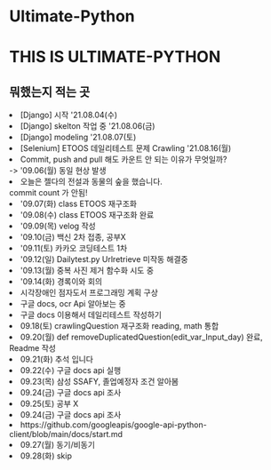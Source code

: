 # Ultimate-Python

<h1> THIS IS ULTIMATE-PYTHON</h1>

<h2> 뭐했는지 적는 곳</h3>

<li> [Django] 시작 '21.08.04(수)</li>
<li> [Django] skelton 작업 중 '21.08.06(금)</li>
<li> [Django] modeling '21.08.07(토)</li>
<li> [Selenium] ETOOS 데일리테스트 문제 Crawling '21.08.16(월)</li>
<li> Commit, push and pull 해도 카운트 안 되는 이유가 무엇일까?</li>
-> '09.06(월) 동일 현상 발생
<li> 오늘은 젤다의 전설과 동물의 숲을 했습니다. </li>
commit count 가 안됨!
<li>'09.07(화) class ETOOS 재구조화</li>
<li>'09.08(수) class ETOOS 재구조화 완료</li>
<li>'09.09(목) velog 작성</li>
<li>'09.10(금) 백신 2차 접종, 공부X</li>
<li>'09.11(토) 카카오 코딩테스트 1차</li>
<li>'09.12(일) Dailytest.py Urlretrieve 미작동 해결중 </li>
<li>'09.13(월) 중복 사진 제거 함수화 시도 중 </li>
<li>'09.14(화) 경록이와 회의 </li> 
<li> 시각장애인 점자도서 프로그래밍 계획 구상 </li>
<li> 구글 docs, ocr Api 알아보는 중 </li>
<li> 구글 docs 이용해서 데일리테스트 작성하기 </li>
<li> 09.18(토) crawlingQuestion 재구조화 reading, math 통합 </li>
<li> 09.20(월) def removeDuplicatedQuestion(edit_var_Input_day) 완료, Readme 작성 </li>
<li> 09.21(화) 추석 입니다 </li>
<li> 09.22(수) 구글 docs api 실행 </li>
<li> 09.23(목) 삼성 SSAFY, 졸업예정자 조건 알아봄 </li>
<li> 09.24(금) 구글 docs api 조사 </li>
<li> 09.25(토) 공부 X </li>
<li> 09.24(금) 구글 docs api 조사 </li>
<li> https://github.com/googleapis/google-api-python-client/blob/main/docs/start.md </li>
<li> 09.27(월) 동기/비동기 </li>
<li> 09.28(화) skip </li>
